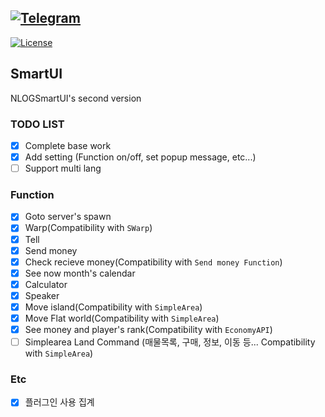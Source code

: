 [![Telegram](https://img.shields.io/badge/Telegram-NLOG-blue.svg?logo=telegram)](https://t.me/andlog)
---
[![License](https://img.shields.io/github/license/nnnlog/SmartUI.svg?label=License)](LICENSE)

## SmartUI
NLOGSmartUI's second version

### TODO LIST
* [x] Complete base work
* [x] Add setting (Function on/off, set popup message, etc...) 
* [ ] Support multi lang

### Function
* [x] Goto server's spawn
* [x] Warp(Compatibility with ```SWarp```)
* [x] Tell
* [x] Send money
* [x] Check recieve money(Compatibility with ```Send money Function```)
* [x] See now month's calendar
* [x] Calculator
* [x] Speaker
* [x] Move island(Compatibility with ```SimpleArea```)
* [x] Move Flat world(Compatibility with ```SimpleArea```)
* [x] See money and player's rank(Compatibility with ```EconomyAPI```)
* [ ] Simplearea Land Command (매물목록, 구매, 정보, 이동 등... Compatibility with ```SimpleArea```)

### Etc
* [x] 플러그인 사용 집계
